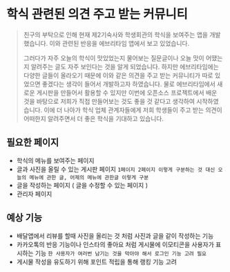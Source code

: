 # 학식 관련된 의견 주고 받는 커뮤니티
> 친구의 부탁으로 인해 현재 제2기숙사와 학생회관의 학식을 보여주는 앱을 개발했습니다.
> 이와 관련된 반응을 에브리타임 앱에서 보고 있었습니다.
> 
> 그러다가 자주 오늘의 학식이 맛있었는지 물어보는 질문글이나 오늘 맛이 어땠는지 알려주는 글도 자주 보인다는 것을 알게 되었습니다.
> 하지만 에브리타임에는 다양한 글들이 올라오기 때문에 이와 같은 의견을 주고 받는 커뮤니티가 따로 있었으면 좋겠다는 생각이 들어서 개발하고자 하였습니다.
> 물로 에브리타임에서 새로운 게시판을 만들어서 활용할 수 있지만 이번에 오픈소스 프로젝트에서 배운 것을 바탕으로 저희가 직접 만들어보는 것도 좋을 것 같다고 생각하여 시작하였습니다.
> 이에 더 나아가 학식 업체 관계자들에게 저희 학생들이 주고 받는 의견이 어떠한지 알려주면서 더 좋은 학식을 기대하고 있습니다.

## 필요한 페이지
* 학식의 메뉴를 보여주는 페이지
* 글과 사진을 올릴 수 있는 게시판 페이지 
 ```1페이지 2페이지 이렇게 구분하는 것 대신 오늘의 메뉴에 관한 글, 어제의 메뉴에 관한글 이렇게 구분```
* 글을 작성하는 페이지 ( 글을 수정할 수 있는 페이지 )
* 관리자 페이지

## 예상 기능
* 배달앱에서 리뷰를 할때 사진을 올리는 것 처럼 사진과 글을 같이 작성하는 기능
* 카카오톡의 반응 기능이나 인스타의 좋아요 처럼 게시물에 이모티콘을 사용자가 표시하는 기능
 ```한 사용자가 여러번 남기는 것을 막아야 해서 로그인 기능 고려 필요```
* 게시물 작성을 유도하기 위해 포인트 적립을 통해 랭킹 기능 고려
